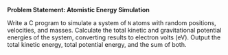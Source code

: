 **Problem Statement: Atomistic Energy Simulation**

Write a C program to simulate a system of `N` atoms with random positions, velocities, and masses. Calculate the total kinetic and gravitational potential energies of the system, converting results to electron volts (eV). Output the total kinetic energy, total potential energy, and the sum of both.
